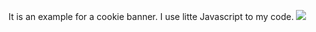 It is an example for a cookie banner.
I use litte Javascript to my code.
<img src="/Users/macberthe/Desktop/école Nico/Exercices/Javascript/1-banniere/1-Banniere/Capture d’écran 2022-02-20 à 16.12.19.png"/>

